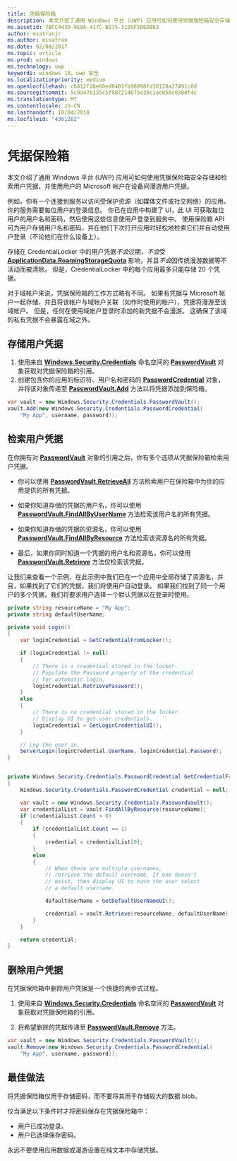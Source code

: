 ```yaml
---
title: 凭据保险箱
description: 本文介绍了通用 Windows 平台 (UWP) 应用可如何使用凭据保险箱安全存储和检索用户凭据，并使用用户的 Microsoft 帐户在设备间漫游用户凭据。
ms.assetid: 7BCC443D-9E8A-417C-B275-3105F5DED863
author: msatranjr
ms.author: misatran
ms.date: 02/08/2017
ms.topic: article
ms.prod: windows
ms.technology: uwp
keywords: windows 10，uwp 安全
ms.localizationpriority: medium
ms.openlocfilehash: c6412f28e60ed0401fb96098fd38128a37491c8d
ms.sourcegitcommit: 5c9a47b135c5f587214675e39c1ac058c0380f4c
ms.translationtype: MT
ms.contentlocale: zh-CN
ms.lasthandoff: 10/04/2018
ms.locfileid: "4361202"
---
```

# <a name="credential-locker"></a>凭据保险箱




本文介绍了通用 Windows 平台 (UWP) 应用可如何使用凭据保险箱安全存储和检索用户凭据，并使用用户的 Microsoft 帐户在设备间漫游用户凭据。

例如，你有一个连接到服务以访问受保护资源（如媒体文件或社交网络）的应用。 你的服务需要每位用户的登录信息。 你已在应用中构建了 UI，此 UI 可获取每位用户的用户名和密码，然后使用这些信息使用户登录到服务中。 使用保险箱 API 可为用户存储用户名和密码，并在他们下次打开应用时轻松地检索它们并自动使用户登录（不论他们在什么设备上）。

存储在 CredentialLocker 中的用户凭据*不会*过期，*不会*受 [**ApplicationData.RoamingStorageQuota**](https://msdn.microsoft.com/library/windows/apps/br241625) 影响，并且*不会*因传统漫游数据等不活动而被清除。 但是，CredentialLocker 中的每个应用最多只能存储 20 个凭据。

对于域帐户来说，凭据保险箱的工作方式略有不同。 如果有凭据与 Microsoft 帐户一起存储，并且将该帐户与域帐户关联（如作时使用的帐户），凭据将漫游至该域帐户。 但是，任何在使用域帐户登录时添加的新凭据不会漫游。 这确保了该域的私有凭据不会暴露在域之外。

## <a name="storing-user-credentials"></a>存储用户凭据


1.  使用来自 [**Windows.Security.Credentials**](https://msdn.microsoft.com/library/windows/apps/br227089) 命名空间的 [**PasswordVault**](https://msdn.microsoft.com/library/windows/apps/br227081) 对象获取对凭据保险箱的引用。
2.  创建包含你的应用的标识符、用户名和密码的 [**PasswordCredential**](https://msdn.microsoft.com/library/windows/apps/br227061) 对象，并将该对象传递至 [**PasswordVault.Add**](https://msdn.microsoft.com/library/windows/apps/hh701231) 方法以将凭据添加到保险箱。

```cs
var vault = new Windows.Security.Credentials.PasswordVault();
vault.Add(new Windows.Security.Credentials.PasswordCredential(
    "My App", username, password));
```

## <a name="retrieving-user-credentials"></a>检索用户凭据


在你拥有对 [**PasswordVault**](https://msdn.microsoft.com/library/windows/apps/br227081) 对象的引用之后，你有多个选项从凭据保险箱检索用户凭据。

-   你可以使用 [**PasswordVault.RetrieveAll**](https://msdn.microsoft.com/library/windows/apps/br227088) 方法检索用户在保险箱中为你的应用提供的所有凭据。

-   如果你知道存储的凭据的用户名，你可以使用 [**PasswordVault.FindAllByUserName**](https://msdn.microsoft.com/library/windows/apps/br227084) 方法检索该用户名的所有凭据。

-   如果你知道存储的凭据的资源名，你可以使用 [**PasswordVault.FindAllByResource**](https://msdn.microsoft.com/library/windows/apps/br227083) 方法检索该资源名的所有凭据。

-   最后，如果你同时知道一个凭据的用户名和资源名，你可以使用 [**PasswordVault.Retrieve**](https://msdn.microsoft.com/library/windows/apps/br227087) 方法仅检索该凭据。

让我们来查看一个示例，在此示例中我们已在一个应用中全局存储了资源名，并且，如果找到了它们的凭据，我们将使用户自动登录。 如果我们找到了同一个用户的多个凭据，我们将要求用户选择一个默认凭据以在登录时使用。

```cs
private string resourceName = "My App";
private string defaultUserName;

private void Login()
{
    var loginCredential = GetCredentialFromLocker();

    if (loginCredential != null)
    {
        // There is a credential stored in the locker.
        // Populate the Password property of the credential
        // for automatic login.
        loginCredential.RetrievePassword();
    }
    else
    {
        // There is no credential stored in the locker.
        // Display UI to get user credentials.
        loginCredential = GetLoginCredentialUI();
    }

    // Log the user in.
    ServerLogin(loginCredential.UserName, loginCredential.Password);
}


private Windows.Security.Credentials.PasswordCredential GetCredentialFromLocker()
{
    Windows.Security.Credentials.PasswordCredential credential = null;

    var vault = new Windows.Security.Credentials.PasswordVault();
    var credentialList = vault.FindAllByResource(resourceName);
    if (credentialList.Count > 0)
    {
        if (credentialList.Count == 1)
        {
            credential = credentialList[0];
        }
        else
        {
            // When there are multiple usernames,
            // retrieve the default username. If one doesn't
            // exist, then display UI to have the user select
            // a default username.

            defaultUserName = GetDefaultUserNameUI();

            credential = vault.Retrieve(resourceName, defaultUserName);
        }
    }

    return credential;
}
```

## <a name="deleting-user-credentials"></a>删除用户凭据


在凭据保险箱中删除用户凭据是一个快捷的两步式过程。

1.  使用来自 [**Windows.Security.Credentials**](https://msdn.microsoft.com/library/windows/apps/br227089) 命名空间的 [**PasswordVault**](https://msdn.microsoft.com/library/windows/apps/br227081) 对象获取对凭据保险箱的引用。

2.  将希望删除的凭据传递至 [**PasswordVault.Remove**](https://msdn.microsoft.com/library/windows/apps/hh701242) 方法。

```cs
var vault = new Windows.Security.Credentials.PasswordVault();
vault.Remove(new Windows.Security.Credentials.PasswordCredential(
    "My App", username, password));
```

## <a name="best-practices"></a>最佳做法


将凭据保险箱仅用于存储密码，而不要将其用于存储较大的数据 blob。

仅当满足以下条件时才将密码保存在凭据保险箱中：

-   用户已成功登录。
-   用户已选择保存密码。

永远不要使用应用数据或漫游设置在纯文本中存储凭据。
